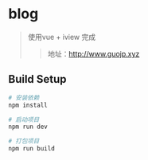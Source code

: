 # blog

> 使用vue + iview 完成
>> 地址：http://www.guojp.xyz

## Build Setup

``` bash
# 安装依赖
npm install

# 启动项目
npm run dev

# 打包项目
npm run build

```

